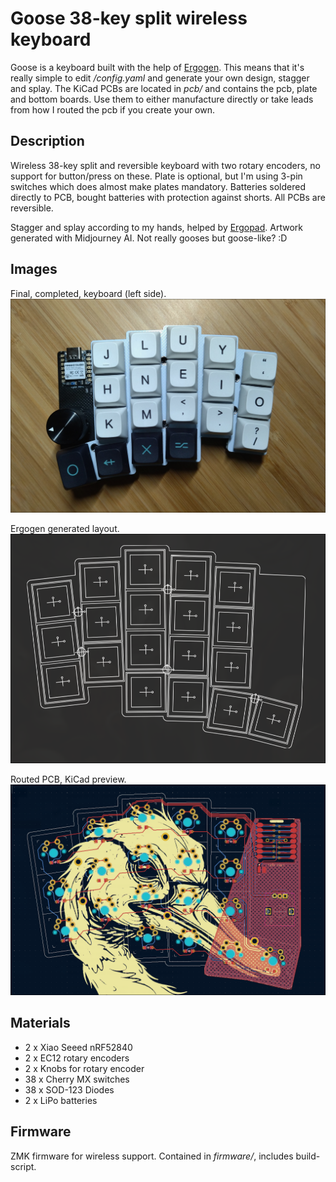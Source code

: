 # Goose  38-key split wireless keyboard
Goose is a keyboard built with the help of [Ergogen](https://github.com/ergogen/ergogen).
This means that it's really simple to edit */config.yaml* and generate your own design, stagger and splay.
The KiCad PCBs are located in *pcb/* and contains the pcb, plate and bottom boards.
Use them to either manufacture directly or take leads from how I routed the pcb if you create your own. 

## Description
Wireless 38-key split and reversible keyboard with two rotary encoders, no support for button/press on these.
Plate is optional, but I'm using 3-pin switches which does almost make plates mandatory.
Batteries soldered directly to PCB, bought batteries with protection against shorts.
All PCBs are reversible.

Stagger and splay according to my hands, helped by [Ergopad](https://pashutk.com/ergopad/).
Artwork generated with Midjourney AI. Not really gooses but goose-like? :D

## Images
Final, completed, keyboard (left side).
![Goose completed, right side](img/goose_split_right.png)

Ergogen generated layout.
![Ergogen](img/ergogen_preview.png)

Routed PCB, KiCad preview.
![KiCad routed PCB](img/goose_pcb_routed.png)

## Materials
- 2 x Xiao Seeed nRF52840
- 2 x EC12 rotary encoders
- 2 x Knobs for rotary encoder
- 38 x Cherry MX switches
- 38 x SOD-123 Diodes
- 2 x LiPo batteries

## Firmware
ZMK firmware for wireless support. Contained in *firmware/*, includes build-script.
